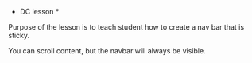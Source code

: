 * DC lesson *

Purpose of the lesson is to teach student how to create a nav bar that is sticky.

You can scroll content, but the navbar will always be visible.
